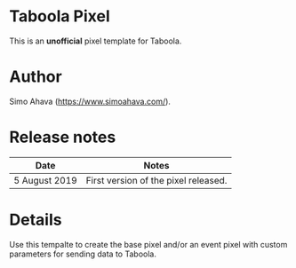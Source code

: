 # Taboola Pixel
This is an **unofficial** pixel template for Taboola.

# Author
Simo Ahava (https://www.simoahava.com/).

# Release notes
| Date | Notes |
|------|-------|
| 5 August 2019 | First version of the pixel released. |

# Details
Use this tempalte to create the base pixel and/or an event pixel with custom parameters for sending data to Taboola.
